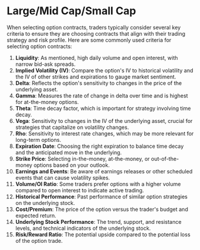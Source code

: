 # Large/Mid Cap/Small Cap

When selecting option contracts, traders typically consider several key criteria to ensure they are choosing contracts that align with their trading strategy and risk profile. Here are some commonly used criteria for selecting option contracts:

1. **Liquidity**: As mentioned, high daily volume and open interest, with narrow bid-ask spreads.
2. **Implied Volatility (IV)**: Compare the option's IV to historical volatility and the IV of other strikes and expirations to gauge market sentiment.
3. **Delta**: Reflects the option's sensitivity to changes in the price of the underlying asset.
4. **Gamma**: Measures the rate of change in delta over time and is highest for at-the-money options.
5. **Theta**: Time decay factor, which is important for strategy involving time decay.
6. **Vega**: Sensitivity to changes in the IV of the underlying asset, crucial for strategies that capitalize on volatility changes.
7. **Rho**: Sensitivity to interest rate changes, which may be more relevant for long-term options.
8. **Expiration Date**: Choosing the right expiration to balance time decay and the anticipated move in the underlying.
9. **Strike Price**: Selecting in-the-money, at-the-money, or out-of-the-money options based on your outlook.
10. **Earnings and Events**: Be aware of earnings releases or other scheduled events that can cause volatility spikes.
11. **Volume/OI Ratio**: Some traders prefer options with a higher volume compared to open interest to indicate active trading.
12. **Historical Performance**: Past performance of similar option strategies on the underlying stock.
13. **Cost/Premium**: The price of the option versus the trader's budget and expected return.
14. **Underlying Stock Performance**: The trend, support, and resistance levels, and technical indicators of the underlying stock.
15. **Risk/Reward Ratio**: The potential upside compared to the potential loss of the option trade.

